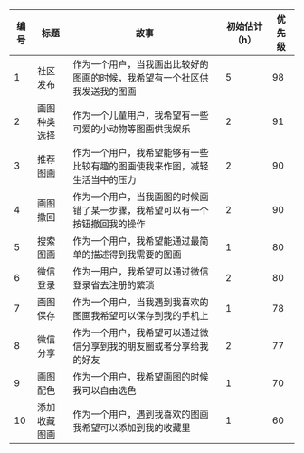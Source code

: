 | 编号 | 标题 | 故事 |初始估计（h）| 优先级 | 
| ---- | ---- | ---- | ---- | ---- |
|1|社区发布|作为一个用户，当我画出比较好的图画的时候，我希望有一个社区供我发送我的图画|5|98|
|2|画图种类选择|作为一个儿童用户，我希望有一些可爱的小动物等图画供我娱乐|2|91|
|3|推荐图画|作为一个用户，我希望能够有一些比较有趣的图画使我来作图，减轻生活当中的压力|2|90|
|4|画图撤回|作为一个用户，当我画图的时候画错了某一步骤，我希望可以有一个按钮撤回我的操作|2|90|
|5|搜索图画|作为一个用户，我希望能通过最简单的描述得到我需要的图画|1|80|
|6|微信登录|作为一用户，我希望可以通过微信登录省去注册的繁琐|2|80|
|7|画图保存|作为一个用户，当我遇到我喜欢的图画我希望可以保存到我的手机上|1|78|
|8|微信分享|作为一个用户，我希望可以通过微信分享到我的朋友圈或者分享给我的好友|2|77|
|9|画图配色|作为一个用户，我希望画图的时候我可以自由选色|1|70|
|10|添加收藏图画|作为一个用户，遇到我喜欢的图画我希望可以添加到我的收藏里|1|60|